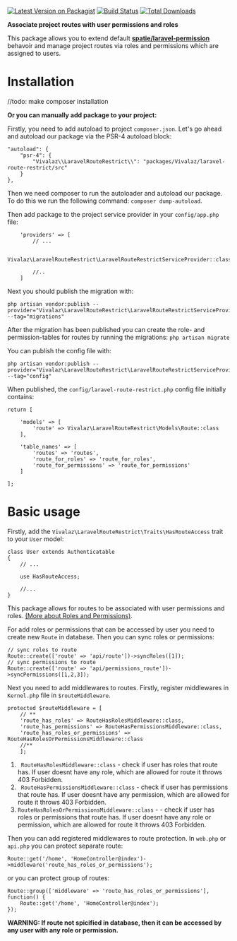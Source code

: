 [![Latest Version on Packagist](https://img.shields.io/packagist/v/spatie/laravel-permission.svg?style=flat-square)](https://packagist.org/packages/vivalaz/laravel-route-restrict)
[![Build Status](https://img.shields.io/travis/spatie/laravel-permission/master.svg?style=flat-square)](https://packagist.org/packages/vivalaz/laravel-route-restrict)
[![Total Downloads](https://img.shields.io/packagist/dt/spatie/laravel-permission.svg?style=flat-square)](https://packagist.org/packages/vivalaz/laravel-route-restrict)

**Associate project routes with user permissions and roles**

This package allows you to extend default **[spatie/laravel-permission](https://github.com/spatie/laravel-permission "spatie/laravel-permission")** behavoir and manage project routes via roles and permissions which are assigned to users.

# Installation

//todo: make composer installation

**Or you can manually add package to your project:**

Firstly, you need to add autoload to project ```composer.json```. Let's go ahead and autoload our package via the PSR-4 autoload block:
```
"autoload": {
    "psr-4": {
        "Vivalaz\\LaravelRouteRestrict\\": "packages/Vivalaz/laravel-route-restrict/src"
    }
},
```
Then we need composer to run the autoloader and autoload our package. To do this we run the following command: ```composer dump-autoload```.

Then add package to the project service provider in your ```config/app.php``` file:

```
	'providers' => [
		// ...
		
		Vivalaz\LaravelRouteRestrict\LaravelRouteRestrictServiceProvider::class
		
		//..
	]
```

Next you should publish the migration with:
```
php artisan vendor:publish --provider="Vivalaz\LaravelRouteRestrict\LaravelRouteRestrictServiceProvider" --tag="migrations"
```

After the migration has been published you can create the role- and permission-tables for routes by running the migrations:
```php artisan migrate```

You can publish the config file with:
```
php artisan vendor:publish --provider="Vivalaz\LaravelRouteRestrict\LaravelRouteRestrictServiceProvider" --tag="config"
```

When published, the ```config/laravel-route-restrict.php``` config file initially contains:
```
return [

    'models' => [
        'route' => Vivalaz\LaravelRouteRestrict\Models\Route::class
    ],

    'table_names' => [
        'routes' => 'routes',
        'route_for_roles' => 'route_for_roles',
        'route_for_permissions' => 'route_for_permissions'
    ]
    
];
```

# Basic usage

Firstly, add the ```Vivalaz\LaravelRouteRestrict\Traits\HasRouteAccess``` trait to your ```User``` model:

```
class User extends Authenticatable
{
    // ...
	
    use HasRouteAccess;
	
	//...
}
```

This package allows for routes to be associated with user permissions and roles. [(More about Roles and Permissions)](https://github.com/spatie/laravel-permission "(More about Roles and Permissions)").

For add roles or permissions that can be accessed by user you need to create new ```Route``` in database. Then you can sync roles or permissions:
```
// sync roles to route
Route::create(['route' => 'api/route'])->syncRoles([1]);
// sync permissions to route
Route::create(['route' => 'api/permissions_route'])->syncPermissions([1,2,3]);
```

Next you need to add middlewares to routes. Firstly, register middlewares in ```Kernel.php``` file in ```$routeMiddleware```.
```
protected $routeMiddleware = [
	// **
	'route_has_roles' => RouteHasRolesMiddleware::class,
	'route_has_permissions' => RouteHasPermissionsMiddleware::class,
	'route_has_roles_or_permissions' => RouteHasRolesOrPermissionsMiddleware::class
	//**
    ];
```

1. ``` RouteHasRolesMiddleware::class``` - check if user has roles that route has. If user doesnt have any role, which are allowed for route it throws 403 Forbidden.
2. ``` RouteHasPermissionsMiddleware::class``` - check if user has permissions that route has. If user doesnt have any permission, which are allowed for route it throws 403 Forbidden.
3. ```RouteHasRolesOrPermissionsMiddleware::class``` - - check if user has roles or permissions that route has. If user doesnt have any role or permission, which are allowed for route it throws 403 Forbidden.

Then you can add registered middlewares to route protection. In ```web.php``` or ```api.php``` you can protect separate route:
```
Route::get('/home', 'HomeController@index')->middleware('route_has_roles_or_permissions');
```
or you can protect group of routes:
```
Route::group(['middleware' => 'route_has_roles_or_permissions'], function() {
    Route::get('/home', 'HomeController@index');
});
```

**WARNING: If route not spicified in database, then it can be accessed by any user with any role or permission.**
